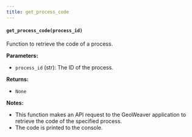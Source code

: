 ```yaml
---
title: get_process_code
---
```


#### `get_process_code(process_id)`

Function to retrieve the code of a process.

**Parameters:**

- `process_id` (str): The ID of the process.

**Returns:**

- `None`

**Notes:**

- This function makes an API request to the GeoWeaver application to retrieve the code of the specified process.
- The code is printed to the console.

